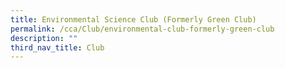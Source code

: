```yaml
---
title: Environmental Science Club (Formerly Green Club)
permalink: /cca/Club/environmental-club-formerly-green-club
description: ""
third_nav_title: Club
---
```

